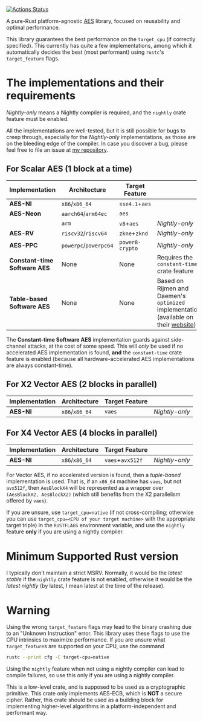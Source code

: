 [![Actions Status](https://github.com/sayantn/aes/actions/workflows/rust.yml/badge.svg)](https://github.com/sayantn/aes/actions)

A pure-Rust platform-agnostic [AES](https://nvlpubs.nist.gov/nistpubs/FIPS/NIST.FIPS.197-upd1.pdf) library, focused on reusability and optimal performance.

This library guarantees the best performance on the `target_cpu` (if correctly specified). This currently has quite a few
implementations, among which it automatically decides the best (most performant) using `rustc`'s `target_feature` flags.

# The implementations and their requirements

*Nightly-only* means a Nightly compiler is required, and the `nightly` crate feature must be enabled.

All the implementations are well-tested, but it is still possible for bugs to creep through, especially for the *Nightly-only* implementations, as those are on the bleeding edge of the compiler.
In case you discover a bug, please feel free to file an issue at [my repository](https://github.com/sayantn/aes).

## For Scalar AES (1 block at a time)

| Implementation                 | Architecture          | Target Feature  |                                                                                        |
| ------------------------------ | --------------------- | --------------- | -------------------------------------------------------------------------------------- |
| **AES-NI**                     | `x86`/`x86_64`        | `sse4.1`+`aes`  |                                                                                        |
| **AES-Neon**                   | `aarch64`/`arm64ec`   | `aes`           |                                                                                        |
|                                | `arm`                 | `v8`+`aes`      | *Nightly-only*                                                                         |
| **AES-RV**                     | `riscv32`/`riscv64`   | `zkne`+`zknd`   | *Nightly-only*                                                                         |
| **AES-PPC**                    | `powerpc`/`powerpc64` | `power8-crypto` | *Nightly-only*                                                                         |
| **Constant-time Software AES** | None                  | None            | Requires the `constant-time` crate feature                                             |
| **Table-based Software AES**   | None                  | None            | Based on Rijmen and Daemen's `optimized` implementation (available on their [website]) |

[website]: https://web.archive.org/web/20050828204927/http://www.iaik.tu-graz.ac.at/research/krypto/AES/old/%7Erijmen/rijndael

The **Constant-time Software AES** implementation guards against side-channel attacks, at the cost of some speed.
This will *only* be used if no accelerated AES implementation is found, **and** the `constant-time` crate feature is enabled (because all hardware-accelerated AES implementations are always constant-time).

## For X2 Vector AES (2 blocks in parallel)

| Implementation | Architecture   | Target Feature |                |
| -------------- | -------------- | -------------- | -------------- |
| **AES-NI**     | `x86`/`x86_64` | `vaes`         | *Nightly-only* |

## For X4 Vector AES (4 blocks in parallel)

| Implementation | Architecture   | Target Feature   |                |
| -------------- | -------------- | ---------------- | -------------- |
| **AES-NI**     | `x86`/`x86_64` | `vaes`+`avx512f` | *Nightly-only* |

For Vector AES, if no accelerated version is found, then a *tuple-based* implementation is used.
That is, if an `x86_64` machine has `vaes`, but not `avx512f`, then `AesBlockX4` will be represented as a wrapper over `(AesBlockX2, AesBlockX2)` (which still benefits from the X2 parallelism offered by `vaes`).

If you are unsure, use `target_cpu=native` (if not cross-compiling; otherwise you can use `target_cpu=<CPU of your target machine>` with the appropriate target triple) in
the `RUSTFLAGS` environment variable, and use the `nightly` feature **only** if you are using a nightly compiler.

# Minimum Supported Rust version

I typically don't maintain a strict MSRV. Normally, it would be the *latest stable* if the `nightly` crate feature is not enabled, otherwise it would be the *latest nightly* (by latest, I mean latest at the time of the release).

# Warning

Using the wrong `target_feature` flags may lead to the binary crashing due to an "Unknown Instruction" error. This
library uses these flags to use the CPU intrinsics to maximize performance. If you are unsure what `target_feature`s are
supported on your CPU, use the command

```bash
rustc --print cfg -C target-cpu=native
```

Using the `nightly` feature when not using a nightly compiler can lead to compile failures, so use this only if you
are using a nightly compiler.

This is a low-level crate, and is supposed to be used as a cryptographic primitive.
This crate only implements AES-ECB, which is **NOT** a secure cipher.
Rather, this crate should be used as a building block for implementing higher-level algorithms in a platform-independent and performant way.
